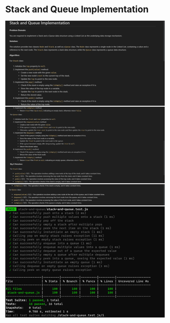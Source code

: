 # Stack and Queue Implementation
![Alt text](r1.png)
![Alt text](r2.png)
![Alt text](r3.png)
![Alt text](stackqueueTESTS.png)

